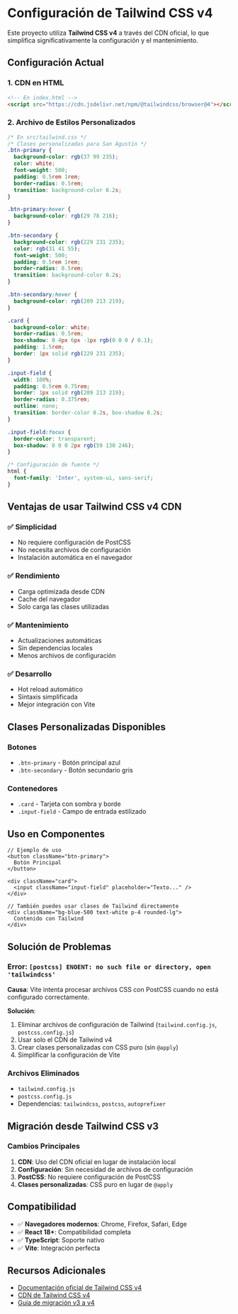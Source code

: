 # Configuración de Tailwind CSS v4

Este proyecto utiliza **Tailwind CSS v4** a través del CDN oficial, lo que simplifica significativamente la configuración y el mantenimiento.

## Configuración Actual

### 1. CDN en HTML
```html
<!-- En index.html -->
<script src="https://cdn.jsdelivr.net/npm/@tailwindcss/browser@4"></script>
```

### 2. Archivo de Estilos Personalizados
```css
/* En src/tailwind.css */
/* Clases personalizadas para San Agustín */
.btn-primary {
  background-color: rgb(37 99 235);
  color: white;
  font-weight: 500;
  padding: 0.5rem 1rem;
  border-radius: 0.5rem;
  transition: background-color 0.2s;
}

.btn-primary:hover {
  background-color: rgb(29 78 216);
}

.btn-secondary {
  background-color: rgb(229 231 235);
  color: rgb(31 41 55);
  font-weight: 500;
  padding: 0.5rem 1rem;
  border-radius: 0.5rem;
  transition: background-color 0.2s;
}

.btn-secondary:hover {
  background-color: rgb(209 213 219);
}

.card {
  background-color: white;
  border-radius: 0.5rem;
  box-shadow: 0 4px 6px -1px rgb(0 0 0 / 0.1);
  padding: 1.5rem;
  border: 1px solid rgb(229 231 235);
}

.input-field {
  width: 100%;
  padding: 0.5rem 0.75rem;
  border: 1px solid rgb(209 213 219);
  border-radius: 0.375rem;
  outline: none;
  transition: border-color 0.2s, box-shadow 0.2s;
}

.input-field:focus {
  border-color: transparent;
  box-shadow: 0 0 0 2px rgb(59 130 246);
}

/* Configuración de fuente */
html {
  font-family: 'Inter', system-ui, sans-serif;
}
```

## Ventajas de usar Tailwind CSS v4 CDN

### ✅ **Simplicidad**
- No requiere configuración de PostCSS
- No necesita archivos de configuración
- Instalación automática en el navegador

### ✅ **Rendimiento**
- Carga optimizada desde CDN
- Cache del navegador
- Solo carga las clases utilizadas

### ✅ **Mantenimiento**
- Actualizaciones automáticas
- Sin dependencias locales
- Menos archivos de configuración

### ✅ **Desarrollo**
- Hot reload automático
- Sintaxis simplificada
- Mejor integración con Vite

## Clases Personalizadas Disponibles

### Botones
- `.btn-primary` - Botón principal azul
- `.btn-secondary` - Botón secundario gris

### Contenedores
- `.card` - Tarjeta con sombra y borde
- `.input-field` - Campo de entrada estilizado

## Uso en Componentes

```tsx
// Ejemplo de uso
<button className="btn-primary">
  Botón Principal
</button>

<div className="card">
  <input className="input-field" placeholder="Texto..." />
</div>

// También puedes usar clases de Tailwind directamente
<div className="bg-blue-500 text-white p-4 rounded-lg">
  Contenido con Tailwind
</div>
```

## Solución de Problemas

### Error: `[postcss] ENOENT: no such file or directory, open 'tailwindcss'`

**Causa**: Vite intenta procesar archivos CSS con PostCSS cuando no está configurado correctamente.

**Solución**: 
1. Eliminar archivos de configuración de Tailwind (`tailwind.config.js`, `postcss.config.js`)
2. Usar solo el CDN de Tailwind v4
3. Crear clases personalizadas con CSS puro (sin `@apply`)
4. Simplificar la configuración de Vite

### Archivos Eliminados
- `tailwind.config.js`
- `postcss.config.js`
- Dependencias: `tailwindcss`, `postcss`, `autoprefixer`

## Migración desde Tailwind CSS v3

### Cambios Principales
1. **CDN**: Uso del CDN oficial en lugar de instalación local
2. **Configuración**: Sin necesidad de archivos de configuración
3. **PostCSS**: No requiere configuración de PostCSS
4. **Clases personalizadas**: CSS puro en lugar de `@apply`

## Compatibilidad

- ✅ **Navegadores modernos**: Chrome, Firefox, Safari, Edge
- ✅ **React 18+**: Compatibilidad completa
- ✅ **TypeScript**: Soporte nativo
- ✅ **Vite**: Integración perfecta

## Recursos Adicionales

- [Documentación oficial de Tailwind CSS v4](https://tailwindcss.com/docs)
- [CDN de Tailwind CSS v4](https://cdn.jsdelivr.net/npm/@tailwindcss/browser@4)
- [Guía de migración v3 a v4](https://tailwindcss.com/docs/upgrade-guide)
